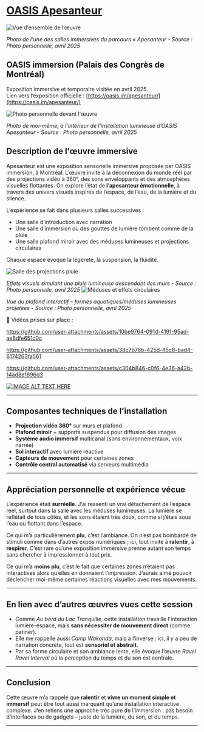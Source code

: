# <ins>OASIS Apesanteur</ins>

![Vue d’ensemble de l’œuvre](./medias/images/oasis_apesenteur.png)

*Photo de l'une des salles immersives du parcours « Apesanteur - Source : Photo personnelle, avril 2025*

## OASIS immersion (Palais des Congrès de Montréal)

Exposition immersive et temporaire visitée en avril 2025.  
Lien vers l’exposition officielle : [https://oasis.im/apesanteur/](https://oasis.im/apesanteur/)

![Photo personnelle devant l'œuvre](./medias/images/trust.jpg)

*Photo de moi-même, à l'intérieur de l'installation lumineuse d’OASIS Apesanteur - Source : Photo personnelle, avril 2025* 

## Description de l'œuvre immersive

Apesanteur est une exposition sensorielle immersive proposée par OASIS immersion, à Montréal. L’œuvre invite à la déconnexion du monde réel par des projections vidéo à 360°, des sons enveloppants et des atmosphères visuelles flottantes. On explore l’état de **l’apesanteur émotionnelle**, à travers des univers visuels inspirés de l’espace, de l’eau, de la lumière et du silence.

L’expérience se fait dans plusieurs salles successives :  
- Une salle d’introduction avec narration  
- Une salle d’immersion où des gouttes de lumière tombent comme de la pluie  
- Une salle plafond miroir avec des méduses lumineuses et projections circulaires  

Chaque espace évoque la légèreté, la suspension, la fluidité.

![Salle des projections pluie](./medias/images/oasis_apesenteur(1).png)

*Effets visuels simulant une pluie lumineuse descendant des murs  - Source : Photo personnelle, avril 2025*
![Méduses et effets circulaires](./medias/images/oasis_apesenteur.png)

*Vue du plafond interactif – formes aquatiques/méduses lumineuses projetées - Source : Photo personnelle, avril 2025*

🎥 Vidéos prises sur place :  


https://github.com/user-attachments/assets/10be9764-091d-4191-95ad-ae8dfe651c0c


https://github.com/user-attachments/assets/38c7b76b-425d-45c8-bad4-6174263fa561


https://github.com/user-attachments/assets/c304b846-c0f6-4e36-a42b-14ad8e1896d3

[![IMAGE ALT TEXT HERE](https://img.youtube.com/vi/ce_KIcBHrtY/0.jpg)](](https://www.youtube.com/watch?v=ce_KIcBHrtY))



---

## Composantes techniques de l’installation

- **Projection vidéo 360°** sur murs et plafond
- **Plafond miroir** + supports suspendus pour diffusion des images
- **Système audio immersif** multicanal (sons environnementaux, voix narrée)
- **Sol interactif** avec lumière réactive
- **Capteurs de mouvement** pour certaines zones
- **Contrôle central automatisé** via serveurs multimédia

---

## Appréciation personnelle et expérience vécue

L’expérience était **surréelle**. J’ai ressenti un vrai détachement de l’espace réel, surtout dans la salle avec les méduses lumineuses. La lumière se reflétait de tous côtés, et les sons étaient très doux, comme si j’étais sous l’eau ou flottant dans l’espace.

Ce qui m’a particulièrement **plu**, c’est l’ambiance. On n’est pas bombardé de stimuli comme dans d’autres expos numériques ; ici, tout invite à **ralentir**, à **respirer**. C’est rare qu’une exposition immersive prenne autant son temps sans chercher à impressionner à tout prix.

Ce qui m’a **moins plu**, c’est le fait que certaines zones n’étaient pas interactives alors qu’elles en donnaient l’impression. J’aurais aimé pouvoir déclencher moi-même certaines réactions visuelles avec mes mouvements.

---

## En lien avec d’autres œuvres vues cette session

- Comme *Au bord du Lac Tranquille*, cette installation travaille l'interaction lumière-espace, mais **sans nécessiter de mouvement direct** (comme patiner).
- Elle me rappelle aussi *Camp Wakonda*, mais à l’inverse : ici, il y a peu de narration concrète, tout est **sensoriel et abstrait**.
- Par sa forme circulaire et son ambiance lente, elle évoque l’œuvre *Ravel Ravel Interval* où la perception du temps et du son est centrale.

---

## Conclusion

Cette œuvre m’a rappelé que **ralentir** et **vivre un moment simple et immersif** peut être tout aussi marquant qu’une installation interactive complexe. J’en retiens une approche très pure de l’immersion : pas besoin d’interfaces ou de gadgets – juste de la lumière, du son, et du temps.

---

